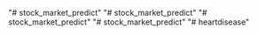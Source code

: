 "# stock_market_predict" 
"# stock_market_predict" 
"# stock_market_predict" 
"# stock_market_predict" 
"# heartdisease" 
